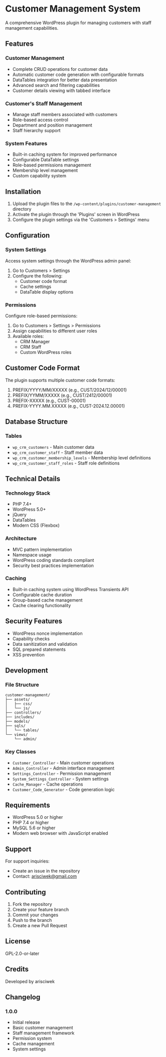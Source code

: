 # Customer Management System

A comprehensive WordPress plugin for managing customers with staff management capabilities.

## Features

### Customer Management
- Complete CRUD operations for customer data
- Automatic customer code generation with configurable formats
- DataTables integration for better data presentation
- Advanced search and filtering capabilities
- Customer details viewing with tabbed interface

### Customer's Staff Management
- Manage staff members associated with customers
- Role-based access control
- Department and position management
- Staff hierarchy support

### System Features
- Built-in caching system for improved performance
- Configurable DataTable settings
- Role-based permissions management
- Membership level management
- Custom capability system

## Installation

1. Upload the plugin files to the `/wp-content/plugins/customer-management` directory
2. Activate the plugin through the 'Plugins' screen in WordPress
3. Configure the plugin settings via the 'Customers > Settings' menu

## Configuration

### System Settings
Access system settings through the WordPress admin panel:
1. Go to Customers > Settings
2. Configure the following:
   - Customer code format
   - Cache settings
   - DataTable display options

### Permissions
Configure role-based permissions:
1. Go to Customers > Settings > Permissions
2. Assign capabilities to different user roles
3. Available roles:
   - CRM Manager
   - CRM Staff
   - Custom WordPress roles

## Customer Code Format

The plugin supports multiple customer code formats:
1. PREFIX/YYYY/MM/XXXXX (e.g., CUST/2024/12/00001)
2. PREFIX/YYMM/XXXXX (e.g., CUST/2412/00001)
3. PREFIX-XXXXX (e.g., CUST-00001)
4. PREFIX-YYYY.MM.XXXXX (e.g., CUST-2024.12.00001)

## Database Structure

### Tables
- `wp_crm_customers` - Main customer data
- `wp_crm_customer_staff` - Staff member data
- `wp_crm_customer_membership_levels` - Membership level definitions
- `wp_crm_customer_staff_roles` - Staff role definitions

## Technical Details

### Technology Stack
- PHP 7.4+
- WordPress 5.0+
- jQuery
- DataTables
- Modern CSS (Flexbox)

### Architecture
- MVC pattern implementation
- Namespace usage
- WordPress coding standards compliant
- Security best practices implementation

### Caching
- Built-in caching system using WordPress Transients API
- Configurable cache duration
- Group-based cache management
- Cache clearing functionality

## Security Features

- WordPress nonce implementation
- Capability checks
- Data sanitization and validation
- SQL prepared statements
- XSS prevention

## Development

### File Structure
```
customer-management/
├── assets/
│   ├── css/
│   └── js/
├── controllers/
├── includes/
├── models/
├── sqls/
│   └── tables/
└── views/
    └── admin/
```

### Key Classes
- `Customer_Controller` - Main customer operations
- `Admin_Controller` - Admin interface management
- `Settings_Controller` - Permission management
- `System_Settings_Controller` - System settings
- `Cache_Manager` - Cache operations
- `Customer_Code_Generator` - Code generation logic

## Requirements

- WordPress 5.0 or higher
- PHP 7.4 or higher
- MySQL 5.6 or higher
- Modern web browser with JavaScript enabled

## Support

For support inquiries:
- Create an issue in the repository
- Contact: arisciwek@gmail.com

## Contributing

1. Fork the repository
2. Create your feature branch
3. Commit your changes
4. Push to the branch
5. Create a new Pull Request

## License

GPL-2.0-or-later

## Credits

Developed by arisciwek

## Changelog

### 1.0.0
- Initial release
- Basic customer management
- Staff management framework
- Permission system
- Cache management
- System settings
